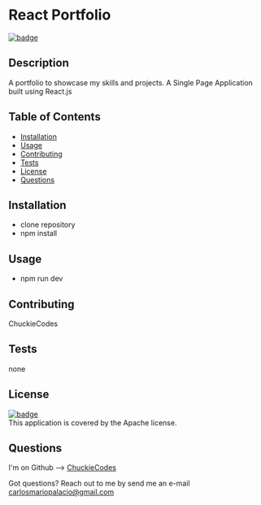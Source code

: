 
# React Portfolio

[![badge](https://img.shields.io/badge/license-Apache-brightgreen)](https://opensource.org/licenses/Apache)<br />

## Description
A portfolio to showcase my skills and projects. A Single Page Application built using React.js

## Table of Contents

- [Installation](#installation)
- [Usage](#usage)
- [Contributing](#contributing)
- [Tests](#tests)
- [License](#license)
- [Questions](#questions)

## Installation
- clone repository
- npm install

## Usage
- npm run dev

## Contributing
ChuckieCodes

## Tests
none


## License
[![badge](https://img.shields.io/badge/license-Apache-brightgreen)](https://opensource.org/licenses/Apache)
<br />
This application is covered by the Apache license.


## Questions
I'm on Github --> [ChuckieCodes](https://github.com/ChuckieCodes)<br />

Got questions? Reach out to me by send me an e-mail carlosmariopalacio@gmail.com<br />
  